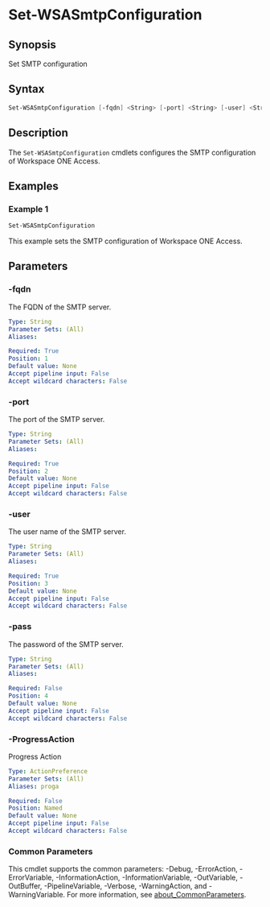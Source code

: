 # Set-WSASmtpConfiguration

## Synopsis

Set SMTP configuration

## Syntax

```powershell
Set-WSASmtpConfiguration [-fqdn] <String> [-port] <String> [-user] <String> [[-pass] <String>] [-ProgressAction <ActionPreference>] [<CommonParameters>]
```

## Description

The `Set-WSASmtpConfiguration` cmdlets configures the SMTP configuration of Workspace ONE Access.

## Examples

### Example 1

```powershell
Set-WSASmtpConfiguration
```

This example sets the SMTP configuration of Workspace ONE Access.

## Parameters

### -fqdn

The FQDN of the SMTP server.

```yaml
Type: String
Parameter Sets: (All)
Aliases:

Required: True
Position: 1
Default value: None
Accept pipeline input: False
Accept wildcard characters: False
```

### -port

The port of the SMTP server.

```yaml
Type: String
Parameter Sets: (All)
Aliases:

Required: True
Position: 2
Default value: None
Accept pipeline input: False
Accept wildcard characters: False
```

### -user

The user name of the SMTP server.

```yaml
Type: String
Parameter Sets: (All)
Aliases:

Required: True
Position: 3
Default value: None
Accept pipeline input: False
Accept wildcard characters: False
```

### -pass

The password of the SMTP server.

```yaml
Type: String
Parameter Sets: (All)
Aliases:

Required: False
Position: 4
Default value: None
Accept pipeline input: False
Accept wildcard characters: False
```

### -ProgressAction

Progress Action

```yaml
Type: ActionPreference
Parameter Sets: (All)
Aliases: proga

Required: False
Position: Named
Default value: None
Accept pipeline input: False
Accept wildcard characters: False
```

### Common Parameters

This cmdlet supports the common parameters: -Debug, -ErrorAction, -ErrorVariable, -InformationAction, -InformationVariable, -OutVariable, -OutBuffer, -PipelineVariable, -Verbose, -WarningAction, and -WarningVariable. For more information, see [about_CommonParameters](http://go.microsoft.com/fwlink/?LinkID=113216).
